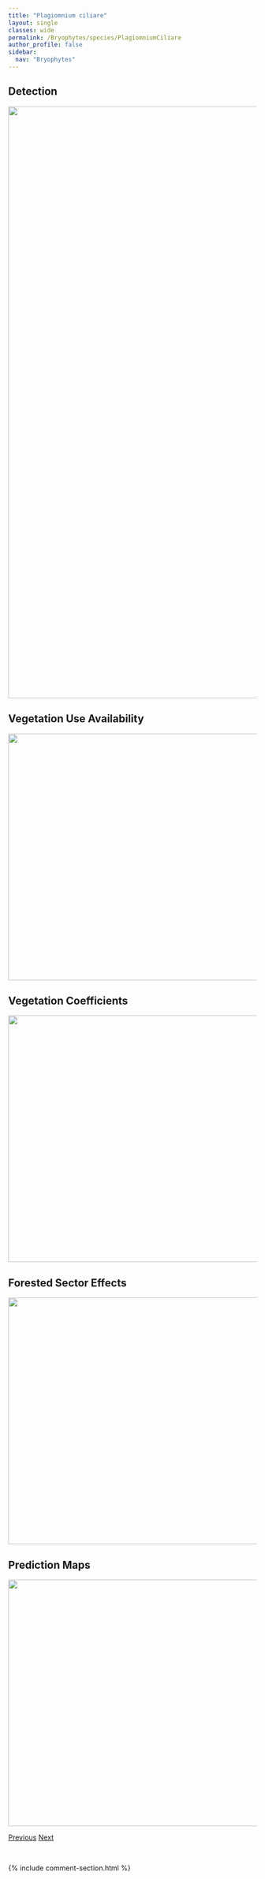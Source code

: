 ```yaml
---
title: "Plagiomnium ciliare"
layout: single
classes: wide
permalink: /Bryophytes/species/PlagiomniumCiliare
author_profile: false
sidebar:
  nav: "Bryophytes"
---
```


<h2>Detection</h2>

<a href="https://drive.google.com/uc?export=view&id=16RRgX_tfD6D-t02ogkdwrwx-LavWosbT">
<img src="https://drive.google.com/uc?export=view&id=16RRgX_tfD6D-t02ogkdwrwx-LavWosbT" height = "1200" width = "800">
</a>


<h2>Vegetation Use Availability</h2>

<a href="https://drive.google.com/uc?export=view&id=1YnmcpDCNf3nUDjqGvcLjjo95Ja8f_099">
<img src="https://drive.google.com/uc?export=view&id=1YnmcpDCNf3nUDjqGvcLjjo95Ja8f_099" height = "500" width = "1000">
</a>


<h2>Vegetation Coefficients</h2>

<a href="https://drive.google.com/uc?export=view&id=1CpOuVUTX0NqX33GmnQm9kwjg-kndA7NN">
<img src="https://drive.google.com/uc?export=view&id=1CpOuVUTX0NqX33GmnQm9kwjg-kndA7NN" height = "500" width = "1000">
</a>


<h2>Forested Sector Effects</h2>

<a href="https://drive.google.com/uc?export=view&id=1KV4FQNPjCKoS1yUMWwiRJS16ZZurOMRQ">
<img src="https://drive.google.com/uc?export=view&id=1KV4FQNPjCKoS1yUMWwiRJS16ZZurOMRQ" height = "500" width = "1000">
</a>


<h2>Prediction Maps</h2>

<a href="https://drive.google.com/uc?export=view&id=1A2zQkI8MpeBumBpVuk_XeVrP-VAUAE3B">
<img src="https://drive.google.com/uc?export=view&id=1A2zQkI8MpeBumBpVuk_XeVrP-VAUAE3B" height = "500" width = "1000">
</a>


<a href="/DevelopmentWebsite/Bryophytes/species/LeptodictyumRiparium" class="pagination--pager" title="Leptodictyum riparium">Previous</a> <a href="/DevelopmentWebsite/Bryophytes/species/PolytrichumCommune" class="pagination--pager" title="Polytrichum commune">Next</a>

<p>&nbsp;</p>

{% include comment-section.html %}
